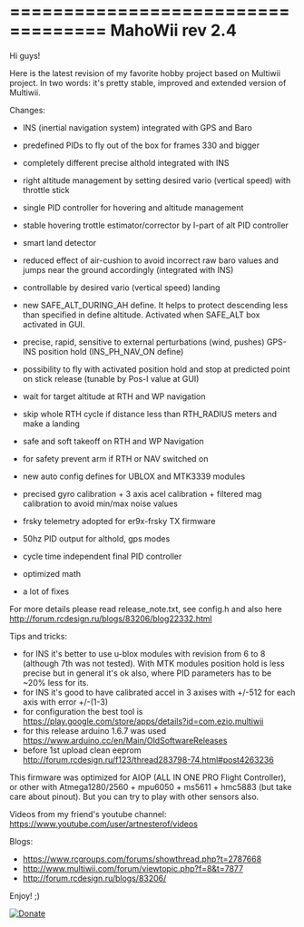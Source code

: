 
===================================
MahoWii rev 2.4 
===================================

Hi guys!

Here is the latest revision of my favorite hobby project based on Multiwii project.
In two words: it's pretty stable, improved and extended version of Multiwii.

Changes:
- INS (inertial navigation system) integrated with GPS and Baro
- predefined PIDs to fly out of the box for frames 330 and bigger

- completely different precise althold integrated with INS
- right altitude management by setting desired vario (vertical speed) with throttle stick
- single PID controller for hovering and altitude management
- stable hovering trottle estimator/corrector by I-part of alt PID controller
- smart land detector
- reduced effect of air-cushion to avoid incorrect raw baro values and jumps near the ground accordingly (integrated with INS)
- controllable by desired vario (vertical speed) landing 
- new SAFE_ALT_DURING_AH define. It helps to protect descending less than specified in define altitude. Activated when SAFE_ALT box activated in GUI.

- precise, rapid, sensitive to external perturbations (wind, pushes) GPS-INS position hold (INS_PH_NAV_ON define)
- possibility to fly with activated position hold and stop at predicted point on stick release (tunable by Pos-I value at GUI)
- wait for target altitude at RTH and WP navigation
- skip whole RTH cycle if distance less than RTH_RADIUS meters and make a landing
- safe and soft takeoff on RTH and WP Navigation
- for safety prevent arm if RTH or NAV switched on
- new auto config defines for UBLOX and MTK3339 modules

- precised gyro calibration + 3 axis acel calibration + filtered mag calibration to avoid min/max noise values
- frsky telemetry adopted for er9x-frsky TX firmware 
- 50hz PID output for althold, gps modes
- cycle time independent final PID controller 
- optimized math
- a lot of fixes 

For more details please read release_note.txt, see config.h and also here http://forum.rcdesign.ru/blogs/83206/blog22332.html

Tips and tricks:
- for INS it's better to use u-blox modules with revision from 6 to 8 (although 7th was not tested). With MTK modules position hold is less precise but in general it's ok also, where PID parameters has to be ~20% less for its.
- for INS it's good to have calibrated accel in 3 axises with +/-512 for each axis with error +/-(1-3)
- for configuration the best tool is https://play.google.com/store/apps/details?id=com.ezio.multiwii
- for this release arduino 1.6.7 was used https://www.arduino.cc/en/Main/OldSoftwareReleases
- before 1st upload clean eeprom http://forum.rcdesign.ru/f123/thread283798-74.html#post4263236

This firmware was optimized for AIOP (ALL IN ONE PRO Flight Controller), or other with Atmega1280/2560 + mpu6050 + ms5611 + hmc5883 (but take care about pinout). But you can try to play with other sensors also.

Videos from my friend's youtube channel: 
https://www.youtube.com/user/artnesterof/videos

Blogs:
- https://www.rcgroups.com/forums/showthread.php?t=2787668
- http://www.multiwii.com/forum/viewtopic.php?f=8&t=7877
- http://forum.rcdesign.ru/blogs/83206/

Enjoy! ;)  

[![Donate](https://www.paypalobjects.com/en_US/i/btn/btn_donate_LG.gif)](https://www.paypal.com/cgi-bin/webscr?cmd=_donations&business=NQ6D8YEWUV88S)


